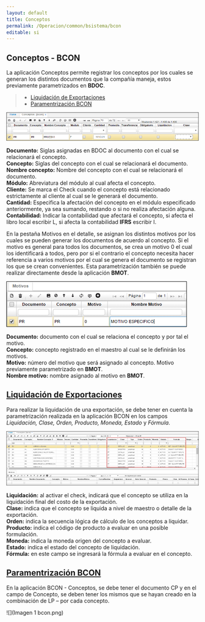 ```yaml
---
layout: default
title: Conceptos
permalink: /Operacion/common/bsistema/bcon
editable: si
---
```


## Conceptos - BCON

La aplicación Conceptos permite registrar los conceptos por los cuales se generan los distintos documentos que la compañía maneja, estos previamente parametrizados en **BDOC**.  

>+ [Liquidación de Exportaciones](http://docs.oasiscom.com/Operacion/common/bsistema/bcon#liquidación-de-exportaciones)
>+ [Paramentrización BCON](http://docs.oasiscom.com/Operacion/common/bsistema/bcon#parametrización-bcon)

![](bcon1.png)

**Documento:** Siglas asignadas en BDOC al documento con el cual se relacionará el concepto.  
**Concepto:** Siglas del concepto con el cual se relacionará el documento.  
**Nombre concepto:** Nombre del concepto con el cual se relacionará el documento.  
**Módulo:** Abreviatura del módulo al cual afecta el concepto.  
**Cliente:** Se marca el Check cuando el concepto está relacionado estrictamente al cliente al cual se le generará el documento.  
**Cantidad:** Especifica la afectación del concepto en el módulo especificado anteriormente, ya sea sumando, restando o si no realiza afectación alguna.  
**Contabilidad:** Indicar la contabilidad que afectará el concepto, si afecta el libro local escribir L, si afecta la contabilidad **IFRS** escribir I.  

En la pestaña Motivos en el detalle, se asignan los distintos motivos por los cuales se pueden generar los documentos de acuerdo al concepto. Si el motivo es general para todos los documentos, se crea un motivo 0 el cual los identificará a todos, pero por si el contrario el concepto necesita hacer referencia a varios motivos por el cual se genera el documento se registran los que se crean convenientes. Esta parametrización también se puede realizar directamente desde la aplicación **BMOT**.  

![](bcon2.png)

**Documento:** documento con el cual se relaciona el concepto y por tal el motivo.  
**Concepto:** concepto registrado en el maestro al cual se le definirán los motivos.  
**Motivo:** número del motivo que será asignado al concepto. Motivo previamente parametrizado en **BMOT**.  
**Nombre motivo:** nombre asignado al motivo en **BMOT**.  

## [Liquidación de Exportaciones](http://docs.oasiscom.com/Operacion/common/bsistema/bcon#liquidación-de-exportaciones)

Para realizar la liquidación de una exportación, se debe tener en cuenta la parametrización realizada en la aplicación BCON en los campos _Liquidación, Clase, Orden, Producto, Moneda, Estado_ y _Fórmula_.  

![](bcon3.png)

**Liquidación:** al activar el check, indicará que el concepto se utiliza en la liquidación final del costo de la exportación.  
**Clase:** indica que el concepto se liquida a nivel de maestro o detalle de la exportación.  
**Orden:** indica la secuencia lógica de cálculo de los conceptos a liquidar.  
**Producto:** indica el código de producto a evaluar en una posible formulación.  
**Moneda:** indica la moneda origen del concepto a evaluar.  
**Estado:** indica el estado del concepto de liquidación.  
**Fórmula:** en este campo se ingresará la fórmula a evaluar en el concepto.  


## [Paramentrización BCON](http://docs.oasiscom.com/Operacion/common/bsistema/bcon#parametrización-bcon)

En la aplicación BCON - Conceptos, se debe tener el documento CP y en el campo de Concepto, se deben tener los mismos que se hayan creado en la combinación de LP – por cada concepto. 

![](Imagen 1 bcon.png)
